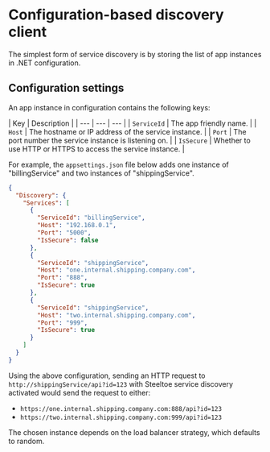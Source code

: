 # Configuration-based discovery client

The simplest form of service discovery is by storing the list of app instances in .NET configuration.

## Configuration settings

An app instance in configuration contains the following keys:

| Key | Description |
| --- | --- | --- |
| `ServiceId` | The app friendly name. |
| `Host` | The hostname or IP address of the service instance. |
| `Port` | The port number the service instance is listening on. |
| `IsSecure` | Whether to use HTTP or HTTPS to access the service instance. |

For example, the `appsettings.json` file below adds one instance of "billingService" and two instances of "shippingService".

```json
{
  "Discovery": {
    "Services": [
      {
        "ServiceId": "billingService",
        "Host": "192.168.0.1",
        "Port": "5000",
        "IsSecure": false
      },
      {
        "ServiceId": "shippingService",
        "Host": "one.internal.shipping.company.com",
        "Port": "888",
        "IsSecure": true
      },
      {
        "ServiceId": "shippingService",
        "Host": "two.internal.shipping.company.com",
        "Port": "999",
        "IsSecure": true
      }
    ]
  }
}
```

Using the above configuration, sending an HTTP request to `http://shippingService/api?id=123` with Steeltoe service discovery
activated would send the request to either:
- `https://one.internal.shipping.company.com:888/api?id=123`
- `https://two.internal.shipping.company.com:999/api?id=123`

The chosen instance depends on the load balancer strategy, which defaults to random.
